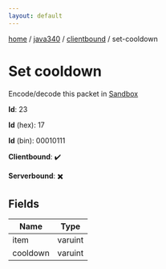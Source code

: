 ```yaml
---
layout: default
---
```


[home](/)  /  [java340](/protocol/java340)  /  [clientbound](/protocol/java340/clientbound)  /  set-cooldown

# Set cooldown

Encode/decode this packet in [Sandbox](../../../sandbox/java340#Clientbound.SetCooldown)

**Id**: 23

**Id** (hex): 17

**Id** (bin): 00010111

**Clientbound**: ✔️

**Serverbound**: ✖️

## Fields

Name | Type
---|---
item | varuint
cooldown | varuint
